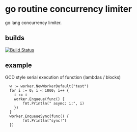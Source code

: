 # go routine concurrency limiter
go lang concurrency limiter.

## builds

[![Build Status](https://travis-ci.org/korovkin/worker.svg)](https://travis-ci.org/korovkin/worker)

## example

GCD style serial execution of function (lambdas / blocks)

```
  w := worker.NewWorkerDefault("test")
  for i := 0; i < 1000; i++ {
    i := i
  	worker.Enqueue(func() {
        fmt.Println(" async: i:", i)
  	})
  }
  worker.EnqueueSync(func() {
        fmt.Println("sync!")
  })
```

